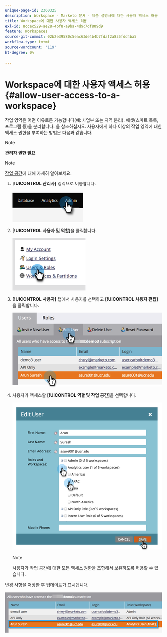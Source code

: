 ```yaml
---
unique-page-id: 2360325
description: Workspace - Marketo 문서 - 제품 설명서에 대한 사용자 액세스 허용
title: Workspace에 대한 사용자 액세스 허용
exl-id: 8ccec529-ae28-4bf8-a9ba-4d9c7df809d9
feature: Workspaces
source-git-commit: 02b2e39580c5eac63de4b4b7fdaf2a835fdd4ba5
workflow-type: tm+mt
source-wordcount: '119'
ht-degree: 0%

---
```


# Workspace에 대한 사용자 액세스 허용 {#allow-user-access-to-a-workspace}

작업 영역은 어떤 이유로든 가능합니다(예: 사업부 또는 지역 분리). 에셋(스마트 목록, 프로그램 등)을 분리합니다. 을 참조하십시오. 사용자에게 하나 이상의 작업 영역에 대한 액세스 권한을 부여하는 방법은 다음과 같습니다.

>[!NOTE]
>
>**관리자 권한 필요**

>[!NOTE]
>
>[작업 공간](/help/marketo/product-docs/administration/workspaces-and-person-partitions/understanding-workspaces-and-person-partitions.md)에 대해 자세히 알아보세요.

1. **[!UICONTROL 관리자]** 영역으로 이동합니다.

   ![](assets/allow-user-access-to-a-workspace-1.png)

1. **[!UICONTROL 사용자 및 역할]**&#x200B;을 클릭합니다.

   ![](assets/allow-user-access-to-a-workspace-2.png)

1. **[!UICONTROL 사용자]** 탭에서 사용자를 선택하고 **[!UICONTROL 사용자 편집]**&#x200B;을 클릭합니다.

   ![](assets/allow-user-access-to-a-workspace-3.png)

1. 사용자가 액세스할 **[!UICONTROL 역할 및 작업 공간]**&#x200B;을 선택합니다.

   ![](assets/allow-user-access-to-a-workspace-4.png)

   >[!NOTE]
   >
   >사용자가 작업 공간에 대한 모든 액세스 권한을 조합해서 보유하도록 허용할 수 있습니다.

변경 사항을 저장한 후 업데이트가 표시됩니다.

![](assets/allow-user-access-to-a-workspace-5.png)

